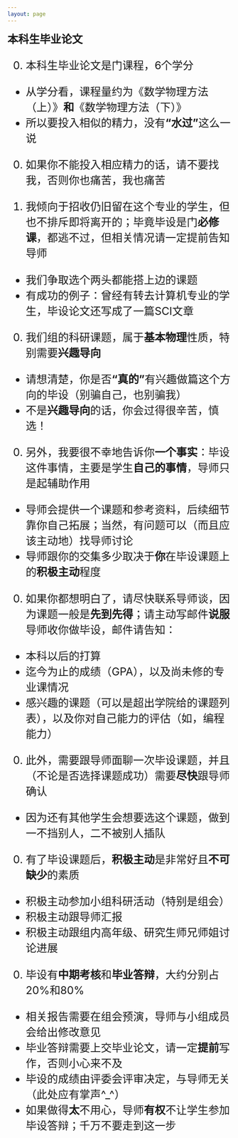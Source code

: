```yaml
---
layout: page
---
```


<big><big><big> **本科生毕业论文**

0. 本科生毕业论文是门课程，6个学分
  - 从学分看，课程量约为《数学物理方法（上）》**和**《数学物理方法（下）》
  - 所以要投入相似的精力，没有<b>“水过”</b>这么一说

0. 如果你不能投入相应精力的话，请不要找我，否则你也痛苦，我也痛苦

0. 我倾向于招收仍旧留在这个专业的学生，但也不排斥即将离开的；毕竟毕设是门**必修课**，都逃不过，但相关情况请一定提前告知导师
  - 我们争取选个两头都能搭上边的课题 
  - 有成功的例子：曾经有转去计算机专业的学生，毕设论文还写成了一篇SCI文章

0. 我们组的科研课题，属于**基本物理**性质，特别需要**兴趣导向**
  - 请想清楚，你是否<b>“真的”</b>有兴趣做篇这个方向的毕设（别骗自己，也别骗我）
  - 不是**兴趣导向**的话，你会过得很辛苦，慎选！

0. 另外，我要很不幸地告诉你**一个事实**：毕设这件事情，主要是学生**自己的事情**，导师只是起辅助作用
  - 导师会提供一个课题和参考资料，后续细节靠你自己拓展；当然，有问题可以（而且应该主动地）找导师讨论
  - 导师跟你的交集多少取决于**你**在毕设课题上的**积极主动**程度

0. 如果你都想明白了，请尽快联系导师谈，因为课题一般是**先到先得**；请主动写邮件**说服**导师收你做毕设，邮件请告知：
  - 本科以后的打算
  - 迄今为止的成绩（GPA），以及尚未修的专业课情况
  - 感兴趣的课题（可以是超出学院给的课题列表），以及你对自己能力的评估（如，编程能力）

0. 此外，需要跟导师面聊一次毕设课题，并且（不论是否选择课题成功）需要**尽快**跟导师确认
  - 因为还有其他学生会想要选这个课题，做到一不挡别人，二不被别人插队

0. 有了毕设课题后，**积极主动**是非常好且**不可缺少**的素质
  - 积极主动参加小组科研活动（特别是组会）
  - 积极主动跟导师汇报
  - 积极主动跟组内高年级、研究生师兄师姐讨论进展

0. 毕设有**中期考核**和**毕业答辩**，大约分别占20%和80%
  - 相关报告需要在组会预演，导师与小组成员会给出修改意见
  - 毕业答辩需要上交毕业论文，请一定**提前**写作，否则小心来不及
  - 毕设的成绩由评委会评审决定，与导师无关（此处应有掌声^_^）
  - 如果做得**太**不用心，导师**有权**不让学生参加毕设答辩；千万不要走到这一步